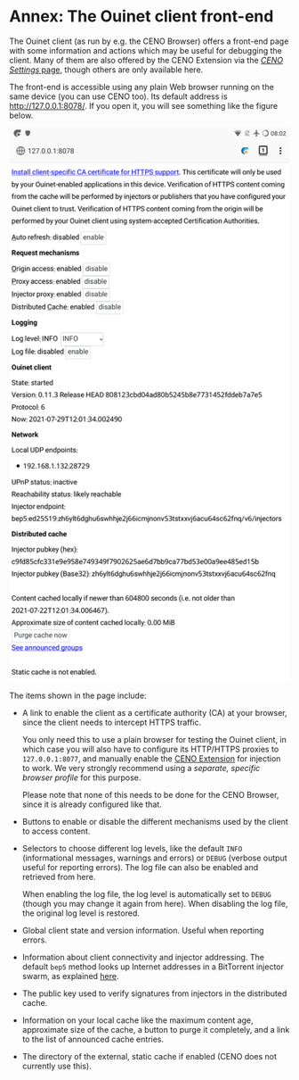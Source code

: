# Annex: The Ouinet client front-end

The Ouinet client (as run by e.g. the CENO Browser) offers a front-end page with some information and actions which may be useful for debugging the client.  Many of them are also offered by the CENO Extension via the [*CENO Settings* page](../browser/settings.md), though others are only available here.

The front-end is accessible using any plain Web browser running on the same device (you can use CENO too).  Its default address is <http://127.0.0.1:8078/>.  If you open it, you will see something like the figure below.

![Figure: The client front-end](images/front-end.png)

The items shown in the page include:

- A link to enable the client as a certificate authority (CA) at your browser, since the client needs to intercept HTTPS traffic.

  You only need this to use a plain browser for testing the Ouinet client, in which case you will also have to configure its HTTP/HTTPS proxies to `127.0.0.1:8077`, and manually enable the [CENO Extension][] for injection to work.  We very strongly recommend using a *separate, specific browser profile* for this purpose.

  Please note that none of this needs to be done for the CENO Browser, since it is already configured like that.

- Buttons to enable or disable the different mechanisms used by the client to access content.

- Selectors to choose different log levels, like the default `INFO` (informational messages, warnings and errors) or `DEBUG` (verbose output useful for reporting errors).  The log file can also be enabled and retrieved from here.

  When enabling the log file, the log level is automatically set to `DEBUG` (though you may change it again from here).  When disabling the log file, the original log level is restored.

- Global client state and version information.  Useful when reporting errors.

- Information about client connectivity and injector addressing.  The default `bep5` method looks up Internet addresses in a BitTorrent injector swarm, as explained [here](../concepts/how.md).

- The public key used to verify signatures from injectors in the distributed cache.

- Information on your local cache like the maximum content age, approximate size of the cache, a button to purge it completely, and a link to the list of announced cache entries.

- The directory of the external, static cache if enabled (CENO does not currently use this).

[CENO Extension]: https://github.com/censorship-no/ceno-ext-settings/
